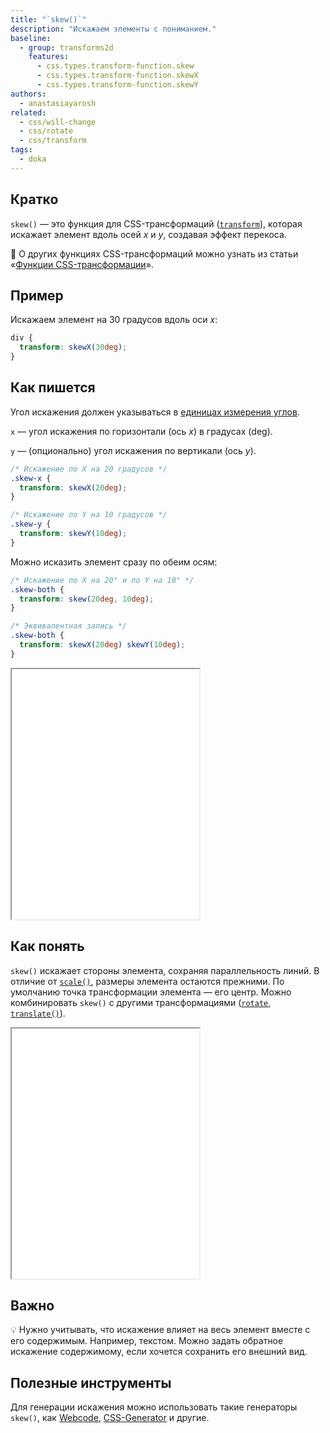 ```yaml
---
title: "`skew()`"
description: "Искажаем элементы с пониманием."
baseline:
  - group: transforms2d
    features:
      - css.types.transform-function.skew
      - css.types.transform-function.skewX
      - css.types.transform-function.skewY
authors:
  - anastasiayarosh
related:
  - css/will-change
  - css/rotate
  - css/transform
tags:
  - doka
---
```


## Кратко

`skew()` — это функция для CSS-трансформаций ([`transform`](/css/transform/)), которая искажает элемент вдоль осей _x_ и _y_, создавая эффект перекоса.

<aside>

📖 О других функциях CSS-трансформаций можно узнать из статьи «[Функции CSS-трансформации](/css/transform-function/)».

</aside>

## Пример

Искажаем элемент на 30 градусов вдоль оси _x_:

```css
div {
  transform: skewX(30deg);
}
```

## Как пишется

Угол искажения должен указываться в [единицах измерения углов](/css/numeric-types/#edinicy-izmereniya-uglov).

`x` — угол искажения по горизонтали (ось _x_) в градусах (deg).

`y` — (опционально) угол искажения по вертикали (ось _y_).

```css
/* Искажение по X на 20 градусов */
.skew-x {
  transform: skewX(20deg);
}

/* Искажение по Y на 10 градусов */
.skew-y {
  transform: skewY(10deg);
}
```

Можно исказить элемент сразу по обеим осям:

```css
/* Искажение по X на 20° и по Y на 10° */
.skew-both {
  transform: skew(20deg, 10deg);
}

/* Эквивалентная запись */
.skew-both {
  transform: skewX(20deg) skewY(10deg);
}
```

<iframe title="Демонстрация разных значений skew" src="demos/basic/" height="400"></iframe>

## Как понять

`skew()` искажает стороны элемента, сохраняя параллельность линий. В отличие от [`scale()`](/css/scale/), размеры элемента остаются прежними. По умолчанию точка трансформации элемента — его центр. Можно комбинировать `skew()` с другими трансформациями ([`rotate`](/css/rotate/), [`translate()`](/css/transform-function/#translate-x-y)).

<iframe title="Демонстрация свойства skew вместе с другими свойствами трансформации" src="demos/combination/" height="400"></iframe>

## Важно

💡 Нужно учитывать, что искажение влияет на весь элемент вместе с его содержимым. Например, текстом. Можно задать обратное искажение содержимому, если хочется сохранить его внешний вид.

## Полезные инструменты

Для генерации искажения можно использовать такие генераторы `skew()`, как [Webcode](https://webcode.tools/css-generator/skew), [CSS-Generator](https://css-generator.netlify.app/transform-skew) и другие.
